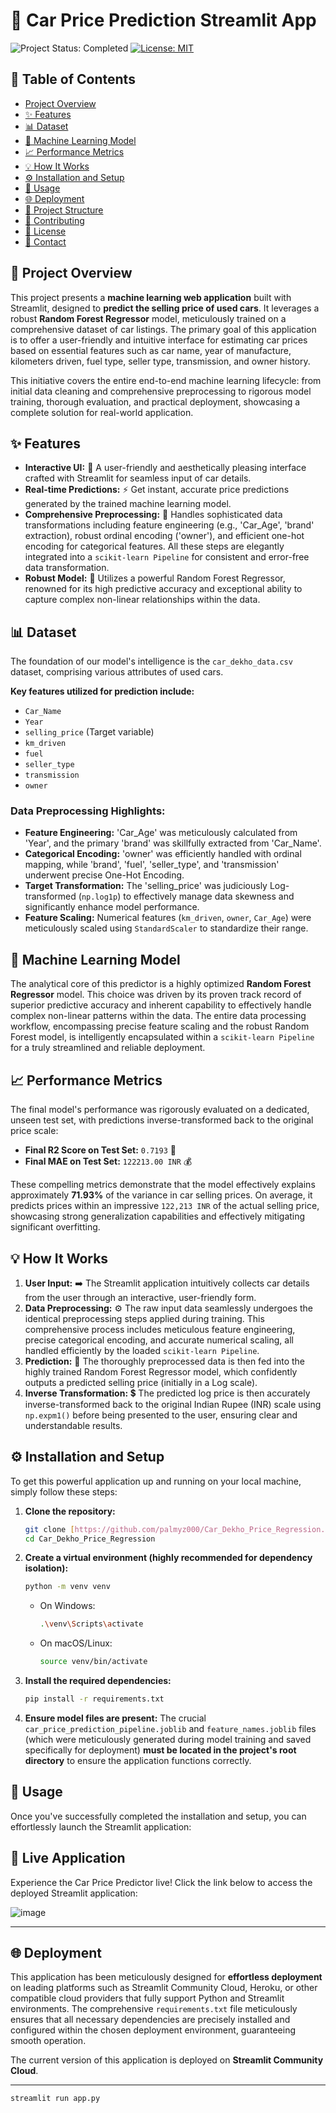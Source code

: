 # 🚗 Car Price Prediction Streamlit App

![Project Status: Completed](https://img.shields.io/badge/Status-Completed-brightgreen?style=for-the-badge)
[![License: MIT](https://img.shields.io/badge/License-MIT-yellow.svg?style=for-the-badge)](https://opensource.org/licenses/MIT)

## 📝 Table of Contents
- [Project Overview](#-project-overview)
- [✨ Features](#-features)
- [📊 Dataset](#-dataset)
- [🤖 Machine Learning Model](#-machine-learning-model)
- [📈 Performance Metrics](#-performance-metrics)
- [💡 How It Works](#-how-it-works)
- [⚙️ Installation and Setup](#-installation-and-setup)
- [🚀 Usage](#-usage)
- [🌐 Deployment](#-deployment)
- [📁 Project Structure](#-project-structure)
- [🤝 Contributing](#-contributing)
- [📄 License](#-license)
- [📧 Contact](#-contact)

## 🌟 Project Overview

This project presents a **machine learning web application** built with Streamlit, designed to **predict the selling price of used cars**. It leverages a robust **Random Forest Regressor** model, meticulously trained on a comprehensive dataset of car listings. The primary goal of this application is to offer a user-friendly and intuitive interface for estimating car prices based on essential features such as car name, year of manufacture, kilometers driven, fuel type, seller type, transmission, and owner history.

This initiative covers the entire end-to-end machine learning lifecycle: from initial data cleaning and comprehensive preprocessing to rigorous model training, thorough evaluation, and practical deployment, showcasing a complete solution for real-world application.

## ✨ Features

-   **Interactive UI:** 🤩 A user-friendly and aesthetically pleasing interface crafted with Streamlit for seamless input of car details.
-   **Real-time Predictions:** ⚡️ Get instant, accurate price predictions generated by the trained machine learning model.
-   **Comprehensive Preprocessing:** 🧹 Handles sophisticated data transformations including feature engineering (e.g., 'Car_Age', 'brand' extraction), robust ordinal encoding ('owner'), and efficient one-hot encoding for categorical features. All these steps are elegantly integrated into a `scikit-learn Pipeline` for consistent and error-free data transformation.
-   **Robust Model:** 💪 Utilizes a powerful Random Forest Regressor, renowned for its high predictive accuracy and exceptional ability to capture complex non-linear relationships within the data.

## 📊 Dataset

The foundation of our model's intelligence is the `car_dekho_data.csv` dataset, comprising various attributes of used cars.

**Key features utilized for prediction include:**
-   `Car_Name`
-   `Year`
-   `selling_price` (Target variable)
-   `km_driven`
-   `fuel`
-   `seller_type`
-   `transmission`
-   `owner`

### Data Preprocessing Highlights:
-   **Feature Engineering:** 'Car_Age' was meticulously calculated from 'Year', and the primary 'brand' was skillfully extracted from 'Car_Name'.
-   **Categorical Encoding:** 'owner' was efficiently handled with ordinal mapping, while 'brand', 'fuel', 'seller_type', and 'transmission' underwent precise One-Hot Encoding.
-   **Target Transformation:** The 'selling_price' was judiciously Log-transformed (`np.log1p`) to effectively manage data skewness and significantly enhance model performance.
-   **Feature Scaling:** Numerical features (`km_driven`, `owner`, `Car_Age`) were meticulously scaled using `StandardScaler` to standardize their range.

## 🤖 Machine Learning Model

The analytical core of this predictor is a highly optimized **Random Forest Regressor** model. This choice was driven by its proven track record of superior predictive accuracy and inherent capability to effectively handle complex non-linear patterns within the data. The entire data processing workflow, encompassing precise feature scaling and the robust Random Forest model, is intelligently encapsulated within a `scikit-learn Pipeline` for a truly streamlined and reliable deployment.

## 📈 Performance Metrics

The final model's performance was rigorously evaluated on a dedicated, unseen test set, with predictions inverse-transformed back to the original price scale:

-   **Final R2 Score on Test Set:** `0.7193` 🎯
-   **Final MAE on Test Set:** `122213.00 INR` 💰

These compelling metrics demonstrate that the model effectively explains approximately **71.93%** of the variance in car selling prices. On average, it predicts prices within an impressive `122,213 INR` of the actual selling price, showcasing strong generalization capabilities and effectively mitigating significant overfitting.

## 💡 How It Works

1.  **User Input:** ➡️ The Streamlit application intuitively collects car details from the user through an interactive, user-friendly form.
2.  **Data Preprocessing:** ⚙️ The raw input data seamlessly undergoes the identical preprocessing steps applied during training. This comprehensive process includes meticulous feature engineering, precise categorical encoding, and accurate numerical scaling, all handled efficiently by the loaded `scikit-learn Pipeline`.
3.  **Prediction:** 🧠 The thoroughly preprocessed data is then fed into the highly trained Random Forest Regressor model, which confidently outputs a predicted selling price (initially in a Log scale).
4.  **Inverse Transformation:** 💲 The predicted log price is then accurately inverse-transformed back to the original Indian Rupee (INR) scale using `np.expm1()` before being presented to the user, ensuring clear and understandable results.

## ⚙️ Installation and Setup

To get this powerful application up and running on your local machine, simply follow these steps:

1.  **Clone the repository:**
    ```bash
    git clone [https://github.com/palmyz000/Car_Dekho_Price_Regression.git](https://github.com/palmyz000/Car_Dekho_Price_Regression.git)
    cd Car_Dekho_Price_Regression
    ```

2.  **Create a virtual environment (highly recommended for dependency isolation):**
    ```bash
    python -m venv venv
    ```
    -   On Windows:
        ```bash
        .\venv\Scripts\activate
        ```
    -   On macOS/Linux:
        ```bash
        source venv/bin/activate
        ```

3.  **Install the required dependencies:**
    ```bash
    pip install -r requirements.txt
    ```

4.  **Ensure model files are present:**
    The crucial `car_price_prediction_pipeline.joblib` and `feature_names.joblib` files (which were meticulously generated during model training and saved specifically for deployment) **must be located in the project's root directory** to ensure the application functions correctly.

## 🚀 Usage

Once you've successfully completed the installation and setup, you can effortlessly launch the Streamlit application:
## 🚀 Live Application

Experience the Car Price Predictor live! Click the link below to access the deployed Streamlit application:

![image](https://github.com/user-attachments/assets/3d86af14-bee0-42b1-b880-dde1f8129ce1)


---

## 🌐 Deployment

This application has been meticulously designed for **effortless deployment** on leading platforms such as Streamlit Community Cloud, Heroku, or other compatible cloud providers that fully support Python and Streamlit environments. The comprehensive `requirements.txt` file meticulously ensures that all necessary dependencies are precisely installed and configured within the chosen deployment environment, guaranteeing smooth operation.

The current version of this application is deployed on **Streamlit Community Cloud**.

---
```bash
streamlit run app.py
